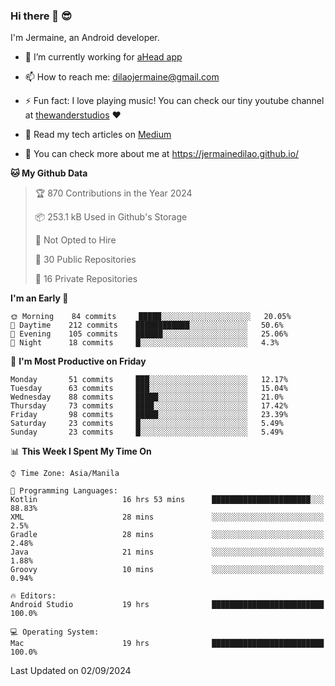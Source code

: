 ### Hi there 👋 😎
I'm Jermaine, an Android developer.

- 🔭 I’m currently working for [aHead app](https://www.ahead-app.com/)

- 📫 How to reach me: dilaojermaine@gmail.com

- ⚡ Fun fact: I love playing music! You can check our tiny youtube channel at [thewanderstudios](https://www.youtube.com/thewanderstudios) ♥️

- 📖 Read my tech articles on [Medium](https://jermainedilao.medium.com/)

- 👀 You can check more about me at https://jermainedilao.github.io/

<!--
**jermainedilao/jermainedilao** is a ✨ _special_ ✨ repository because its `README.md` (this file) appears on your GitHub profile.

Here are some ideas to get you started:

- 🔭 I’m currently working on ...
- 🌱 I’m currently learning ...
- 👯 I’m looking to collaborate on ...
- 🤔 I’m looking for help with ...
- 💬 Ask me about ...
- 📫 How to reach me: ...
- 😄 Pronouns: ...
- ⚡ Fun fact: ...
-->

<!--START_SECTION:waka-->
**🐱 My Github Data** 

> 🏆 870 Contributions in the Year 2024
 > 
> 📦 253.1 kB Used in Github's Storage 
 > 
> 🚫 Not Opted to Hire
 > 
> 📜 30 Public Repositories 
 > 
> 🔑 16 Private Repositories  
 > 
**I'm an Early 🐤** 

```text
🌞 Morning    84 commits     █████░░░░░░░░░░░░░░░░░░░░   20.05% 
🌆 Daytime    212 commits    ████████████░░░░░░░░░░░░░   50.6% 
🌃 Evening    105 commits    ██████░░░░░░░░░░░░░░░░░░░   25.06% 
🌙 Night      18 commits     █░░░░░░░░░░░░░░░░░░░░░░░░   4.3%

```
📅 **I'm Most Productive on Friday** 

```text
Monday       51 commits     ███░░░░░░░░░░░░░░░░░░░░░░   12.17% 
Tuesday      63 commits     ███░░░░░░░░░░░░░░░░░░░░░░   15.04% 
Wednesday    88 commits     █████░░░░░░░░░░░░░░░░░░░░   21.0% 
Thursday     73 commits     ████░░░░░░░░░░░░░░░░░░░░░   17.42% 
Friday       98 commits     █████░░░░░░░░░░░░░░░░░░░░   23.39% 
Saturday     23 commits     █░░░░░░░░░░░░░░░░░░░░░░░░   5.49% 
Sunday       23 commits     █░░░░░░░░░░░░░░░░░░░░░░░░   5.49%

```


📊 **This Week I Spent My Time On** 

```text
⌚︎ Time Zone: Asia/Manila

💬 Programming Languages: 
Kotlin                   16 hrs 53 mins      ██████████████████████░░░   88.83% 
XML                      28 mins             ░░░░░░░░░░░░░░░░░░░░░░░░░   2.5% 
Gradle                   28 mins             ░░░░░░░░░░░░░░░░░░░░░░░░░   2.48% 
Java                     21 mins             ░░░░░░░░░░░░░░░░░░░░░░░░░   1.88% 
Groovy                   10 mins             ░░░░░░░░░░░░░░░░░░░░░░░░░   0.94%

🔥 Editors: 
Android Studio           19 hrs              █████████████████████████   100.0%

💻 Operating System: 
Mac                      19 hrs              █████████████████████████   100.0%

```


 Last Updated on 02/09/2024
<!--END_SECTION:waka-->
